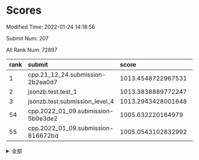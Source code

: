 # Scores

Modified Time: 2022-01-24 14:18:56

Submit Num: 207

All Rank Num: 72897

| rank |               submit               |       score        |       sigma        | pk_num |
| :--- | :--------------------------------- | :----------------- | :----------------- | :----- |
| 1    | cpp.21_12_24.submission-2b2ea0d7   | 1013.4548722967531 | 0.8174236963490957 | 1409   |
| 2    | jsonzb.test.test_1                 | 1013.3838889772247 | 0.8337221993582496 | 1404   |
| 3    | jsonzb.test.submission_level_4     | 1013.2943428001648 | 0.8183566073807236 | 1413   |
| 54   | cpp.2022_01_09.submission-5b0e3de2 | 1005.632220164979  | 0.7311768385318715 | 1409   |
| 55   | cpp.2022_01_09.submission-816672bd | 1005.0543102832992 | 0.7132044440832463 | 1408   |


<details>
<summary>全部</summary>

| rank |                 submit                 |       score        |       sigma        | pk_num |
| :--- | :------------------------------------- | :----------------- | :----------------- | :----- |
| 1    | cpp.21_12_24.submission-2b2ea0d7       | 1013.4548722967531 | 0.8174236963490957 | 1409   |
| 2    | jsonzb.test.test_1                     | 1013.3838889772247 | 0.8337221993582496 | 1404   |
| 3    | jsonzb.test.submission_level_4         | 1013.2943428001648 | 0.8183566073807236 | 1413   |
| 4    | gobigger.level_3.submission_level_3_0  | 1011.9531752242918 | 0.7874458568976427 | 1414   |
| 5    | gobigger.level_3.submission_level_3_1  | 1011.8470027698299 | 0.7921810305794075 | 1406   |
| 6    | gobigger.level_3.submission_level_3_26 | 1011.3857268285043 | 0.7884040500621461 | 1407   |
| 7    | gobigger.level_3.submission_level_3_27 | 1011.3024378051097 | 0.7745129749758431 | 1407   |
| 8    | gobigger.level_3.submission_level_3_45 | 1011.057163517736  | 0.7875092785690776 | 1411   |
| 9    | gobigger.level_3.submission_level_3_6  | 1010.9413101739348 | 0.7838343193007676 | 1412   |
| 10   | gobigger.level_3.submission_level_3_21 | 1010.7936122205218 | 0.7789605741011308 | 1409   |
| 11   | gobigger.level_3.submission_level_3_7  | 1010.6897383614245 | 0.778113219096151  | 1406   |
| 12   | gobigger.level_3.submission_level_3_38 | 1010.616606195297  | 0.7670809689298604 | 1408   |
| 13   | gobigger.level_3.submission_level_3_41 | 1010.5626428294182 | 0.7519857284962769 | 1411   |
| 14   | gobigger.level_3.submission_level_3_47 | 1010.5588125004314 | 0.7606041905656984 | 1410   |
| 15   | gobigger.level_3.submission_level_3_15 | 1010.5345888680254 | 0.7652403276513421 | 1403   |
| 16   | gobigger.level_3.submission_level_3_33 | 1010.4906175972955 | 0.7567490475789974 | 1411   |
| 17   | gobigger.level_3.submission_level_3_3  | 1010.483231030222  | 0.7627730781302404 | 1414   |
| 18   | gobigger.level_3.submission_level_3_13 | 1010.4825774881813 | 0.7686265001117083 | 1410   |
| 19   | gobigger.level_3.submission_level_3_39 | 1010.470472943194  | 0.7841204837363703 | 1405   |
| 20   | gobigger.level_3.submission_level_3_11 | 1010.4307505323175 | 0.7742869792020634 | 1402   |
| 21   | gobigger.level_3.submission_level_3_46 | 1010.3737178824008 | 0.747721327297666  | 1406   |
| 22   | gobigger.level_3.submission_level_3_40 | 1010.286819328206  | 0.7555332074801386 | 1413   |
| 23   | gobigger.level_3.submission_level_3_8  | 1010.0259051529821 | 0.7588855847062379 | 1411   |
| 24   | gobigger.level_3.submission_level_3_17 | 1009.9166588769542 | 0.7565319460672733 | 1411   |
| 25   | gobigger.level_3.submission_level_3_30 | 1009.8853533181118 | 0.7711232900065705 | 1405   |
| 26   | gobigger.level_3.submission_level_3_16 | 1009.8326777643306 | 0.7652324235041285 | 1408   |
| 27   | gobigger.level_3.submission_level_3_20 | 1009.8173860131469 | 0.7639765378717666 | 1409   |
| 28   | gobigger.level_3.submission_level_3_31 | 1009.7774937467987 | 0.7539382347909275 | 1408   |
| 29   | gobigger.level_3.submission_level_3_49 | 1009.692261654136  | 0.7588396401150086 | 1404   |
| 30   | gobigger.level_3.submission_level_3_34 | 1009.6741018881268 | 0.7343540837146569 | 1409   |
| 31   | gobigger.level_3.submission_level_3_5  | 1009.6391033001307 | 0.7522140913266492 | 1410   |
| 32   | gobigger.level_3.submission_level_3_10 | 1009.6019962353485 | 0.7649760440319399 | 1407   |
| 33   | gobigger.level_3.submission_level_3_28 | 1009.5943434796917 | 0.7479920803001907 | 1413   |
| 34   | gobigger.level_3.submission_level_3_42 | 1009.4449160677668 | 0.7567737388535821 | 1411   |
| 35   | gobigger.level_3.submission_level_3_48 | 1009.3606681232078 | 0.751267209942917  | 1411   |
| 36   | gobigger.level_3.submission_level_3_2  | 1009.2723830214487 | 0.7371091714485531 | 1412   |
| 37   | gobigger.level_3.submission_level_3_4  | 1009.2418551743631 | 0.7720229982531704 | 1408   |
| 38   | gobigger.level_3.submission_level_3_14 | 1009.2139452661571 | 0.7730092445481888 | 1404   |
| 39   | gobigger.level_3.submission_level_3_35 | 1009.2046331349432 | 0.7602592958420151 | 1412   |
| 40   | gobigger.level_3.submission_level_3_36 | 1009.1814374656211 | 0.7676410098681137 | 1412   |
| 41   | gobigger.level_3.submission_level_3_32 | 1009.1577484409028 | 0.7396175359431538 | 1414   |
| 42   | gobigger.level_3.submission_level_3_23 | 1008.9439536398089 | 0.7478109892270274 | 1410   |
| 43   | gobigger.level_3.submission_level_3_37 | 1008.935290379661  | 0.759599534928307  | 1413   |
| 44   | gobigger.level_3.submission_level_3_19 | 1008.7449198526631 | 0.7484553250897689 | 1414   |
| 45   | gobigger.level_3.submission_level_3_43 | 1008.7240985094022 | 0.743721847964082  | 1411   |
| 46   | gobigger.level_3.submission_level_3_44 | 1008.7132351223468 | 0.7428890468226672 | 1402   |
| 47   | gobigger.level_3.submission_level_3_12 | 1008.6280324993226 | 0.7520927464617133 | 1408   |
| 48   | gobigger.level_3.submission_level_3_22 | 1008.6259132895929 | 0.7597080799090042 | 1407   |
| 49   | gobigger.level_3.submission_level_3_29 | 1008.439500647368  | 0.7414216354885881 | 1406   |
| 50   | gobigger.level_3.submission_level_3_24 | 1008.4111889384003 | 0.7303922697631269 | 1405   |
| 51   | gobigger.level_3.submission_level_3_25 | 1008.4015352809188 | 0.7327171707812726 | 1412   |
| 52   | gobigger.level_3.submission_level_3_9  | 1008.2723775425915 | 0.7438081784109447 | 1413   |
| 53   | gobigger.level_3.submission_level_3_18 | 1008.0574140750612 | 0.7582878522269985 | 1413   |
| 54   | cpp.2022_01_09.submission-5b0e3de2     | 1005.632220164979  | 0.7311768385318715 | 1409   |
| 55   | cpp.2022_01_09.submission-816672bd     | 1005.0543102832992 | 0.7132044440832463 | 1408   |
| 56   | gobigger.level_1.submission_level_1_23 | 1004.7084607560371 | 0.7163581838680037 | 1413   |
| 57   | gobigger.level_1.submission_level_1_6  | 1004.5320092865147 | 0.7172322962487696 | 1406   |
| 58   | gobigger.level_1.submission_level_1_35 | 1004.4880185321742 | 0.7160787095824391 | 1406   |
| 59   | gobigger.level_1.submission_level_1_42 | 1004.3851405511673 | 0.7275636195636159 | 1411   |
| 60   | gobigger.level_1.submission_level_1_7  | 1004.3271537871514 | 0.7214102611401574 | 1411   |
| 61   | gobigger.level_1.submission_level_1_32 | 1004.2517148110378 | 0.7237221299819508 | 1410   |
| 62   | gobigger.level_1.submission_level_1_26 | 1004.1611391165931 | 0.7270332357472905 | 1407   |
| 63   | gobigger.level_1.submission_level_1_22 | 1004.0439555148506 | 0.7039693062244152 | 1409   |
| 64   | gobigger.level_1.submission_level_1_16 | 1003.9189899464002 | 0.7179398393459135 | 1409   |
| 65   | gobigger.level_1.submission_level_1_36 | 1003.8672869283897 | 0.7053303425103085 | 1407   |
| 66   | gobigger.level_1.submission_level_1_46 | 1003.7810320546126 | 0.7204169918724004 | 1406   |
| 67   | gobigger.level_1.submission_level_1_1  | 1003.7508401065076 | 0.7201459075389611 | 1411   |
| 68   | gobigger.level_1.submission_level_1_9  | 1003.7200039265214 | 0.7092714828736597 | 1413   |
| 69   | gobigger.level_1.submission_level_1_34 | 1003.6710040737576 | 0.7145056891586323 | 1405   |
| 70   | gobigger.level_1.submission_level_1_8  | 1003.6604837644364 | 0.7102574758787263 | 1405   |
| 71   | gobigger.level_1.submission_level_1_27 | 1003.5636646255734 | 0.7203615382734669 | 1402   |
| 72   | gobigger.level_1.submission_level_1_5  | 1003.5266272753448 | 0.7279973358008983 | 1409   |
| 73   | gobigger.level_1.submission_level_1_21 | 1003.5261558176768 | 0.717582329745126  | 1409   |
| 74   | gobigger.level_1.submission_level_1_2  | 1003.4719246550563 | 0.7148273918574083 | 1409   |
| 75   | gobigger.level_1.submission_level_1_28 | 1003.4461454625755 | 0.7322793232870403 | 1406   |
| 76   | gobigger.level_1.submission_level_1_38 | 1003.4452234144072 | 0.7197459553439458 | 1411   |
| 77   | gobigger.level_1.submission_level_1_10 | 1003.373579251154  | 0.7216439332534735 | 1407   |
| 78   | gobigger.level_1.submission_level_1_4  | 1003.3593757685804 | 0.7185672770360547 | 1410   |
| 79   | gobigger.level_1.submission_level_1_3  | 1003.3096427271148 | 0.7203420488016553 | 1410   |
| 80   | gobigger.level_1.submission_level_1_37 | 1003.3094478083943 | 0.7266798095423328 | 1410   |
| 81   | gobigger.level_1.submission_level_1_48 | 1003.264751342238  | 0.7130784176453157 | 1403   |
| 82   | gobigger.level_1.submission_level_1_25 | 1003.2280521829902 | 0.7080298360745658 | 1412   |
| 83   | gobigger.level_1.submission_level_1_11 | 1003.2110119309212 | 0.710504172132669  | 1405   |
| 84   | gobigger.level_1.submission_level_1_43 | 1003.195351859663  | 0.7234245120171424 | 1412   |
| 85   | gobigger.level_1.submission_level_1_41 | 1003.1749146323523 | 0.7117773511910079 | 1409   |
| 86   | gobigger.level_1.submission_level_1_0  | 1003.0942895052327 | 0.7121666182503541 | 1406   |
| 87   | gobigger.level_1.submission_level_1_12 | 1003.0795795972875 | 0.7166607604065163 | 1404   |
| 88   | gobigger.level_1.submission_level_1_49 | 1002.9286689477622 | 0.7152243996492482 | 1408   |
| 89   | gobigger.level_1.submission_level_1_39 | 1002.7846577714232 | 0.7068687514902602 | 1408   |
| 90   | gobigger.level_1.submission_level_1_40 | 1002.7835613289313 | 0.7089526692935345 | 1402   |
| 91   | gobigger.level_1.submission_level_1_19 | 1002.7625220905715 | 0.7123581973118838 | 1403   |
| 92   | gobigger.level_1.submission_level_1_24 | 1002.7487265931699 | 0.7104216802716351 | 1407   |
| 93   | gobigger.level_1.submission_level_1_30 | 1002.7329703386239 | 0.7232350537792743 | 1405   |
| 94   | gobigger.level_1.submission_level_1_44 | 1002.6925836600657 | 0.7137105105963647 | 1412   |
| 95   | gobigger.level_1.submission_level_1_33 | 1002.6662139717561 | 0.7121152953442683 | 1414   |
| 96   | gobigger.level_1.submission_level_1_31 | 1002.6633980805735 | 0.6988227951517361 | 1407   |
| 97   | gobigger.level_1.submission_level_1_20 | 1002.6286157227678 | 0.7073183851155332 | 1408   |
| 98   | gobigger.level_1.submission_level_1_17 | 1002.6000846927302 | 0.7214909136594544 | 1404   |
| 99   | gobigger.level_1.submission_level_1_45 | 1002.5737203875232 | 0.7154765459260205 | 1406   |
| 100  | gobigger.level_1.submission_level_1_29 | 1002.5074441572087 | 0.713930269433648  | 1411   |
| 101  | gobigger.level_1.submission_level_1_18 | 1002.3766418277268 | 0.712517687191183  | 1411   |
| 102  | gobigger.level_1.submission_level_1_15 | 1002.3239767131257 | 0.7129818170982241 | 1410   |
| 103  | gobigger.level_1.submission_level_1_47 | 1002.2444568105547 | 0.7103034109722616 | 1412   |
| 104  | gobigger.level_1.submission_level_1_14 | 1002.0863187046758 | 0.7212083955592853 | 1410   |
| 105  | gobigger.level_1.submission_level_1_13 | 1001.6998749080328 | 0.7061164350283696 | 1409   |
| 106  | gobigger.random.submission_random_18   | 997.5007303271208  | 0.7107933011779956 | 1406   |
| 107  | gobigger.random.submission_random_41   | 997.428447684515   | 0.7096893332411113 | 1407   |
| 108  | gobigger.random.submission_random_16   | 997.3294339634905  | 0.7054050818480776 | 1406   |
| 109  | gobigger.random.submission_random_14   | 996.999408814149   | 0.7054919604143077 | 1410   |
| 110  | gobigger.random.submission_random_26   | 996.6359890453176  | 0.7007529398094448 | 1408   |
| 111  | gobigger.random.submission_random_9    | 996.573095537252   | 0.7219618196718371 | 1404   |
| 112  | gobigger.random.submission_random_21   | 996.516281290377   | 0.7084375700957075 | 1413   |
| 113  | gobigger.random.submission_random_23   | 996.4957361750916  | 0.7109238189939774 | 1412   |
| 114  | gobigger.random.submission_random_31   | 996.4614676752043  | 0.706463949826927  | 1404   |
| 115  | gobigger.random.submission_random_20   | 996.3599888858854  | 0.7147939247031706 | 1409   |
| 116  | gobigger.random.submission_random_42   | 996.3165188052049  | 0.7102030733217928 | 1406   |
| 117  | gobigger.random.submission_random_45   | 996.3036116989812  | 0.7237696057972882 | 1410   |
| 118  | gobigger.random.submission_random_28   | 996.2950979930429  | 0.7193281432196299 | 1412   |
| 119  | gobigger.random.submission_random_44   | 996.2745682077598  | 0.7085158304358734 | 1410   |
| 120  | gobigger.random.submission_random_24   | 996.242028940304   | 0.720514115397288  | 1407   |
| 121  | gobigger.random.submission_random_12   | 996.1898131540917  | 0.7140641875622329 | 1411   |
| 122  | gobigger.random.submission_random_22   | 996.1871494434896  | 0.7176867983691249 | 1405   |
| 123  | gobigger.random.submission_random_1    | 996.1478000903307  | 0.7169222434360176 | 1406   |
| 124  | gobigger.random.submission_random_17   | 996.0931084825972  | 0.7234776148997406 | 1410   |
| 125  | gobigger.random.submission_random_27   | 996.028818406548   | 0.7093528304415431 | 1406   |
| 126  | gobigger.random.submission_random_13   | 996.0125173148075  | 0.7148085933171286 | 1405   |
| 127  | gobigger.random.submission_random_8    | 995.9404851328968  | 0.7194300364522208 | 1409   |
| 128  | gobigger.random.submission_random_15   | 995.8708339652592  | 0.7002158257787963 | 1413   |
| 129  | gobigger.random.submission_random_38   | 995.8476160621531  | 0.701254526286252  | 1412   |
| 130  | gobigger.random.submission_random_33   | 995.7853686751716  | 0.7145853539245897 | 1401   |
| 131  | gobigger.random.submission_random_11   | 995.7377575525529  | 0.7080458914726632 | 1411   |
| 132  | gobigger.random.submission_random_36   | 995.723909535049   | 0.7111514251486453 | 1404   |
| 133  | gobigger.random.submission_random_47   | 995.7155886798168  | 0.7074029062685229 | 1402   |
| 134  | gobigger.random.submission_random_30   | 995.7065980622326  | 0.7212466011493611 | 1409   |
| 135  | gobigger.random.submission_random_34   | 995.6812797308877  | 0.6975869275542432 | 1405   |
| 136  | gobigger.random.submission_random_10   | 995.6624470369393  | 0.7250974073858939 | 1413   |
| 137  | gobigger.random.submission_random_6    | 995.6528479771782  | 0.7145241242526116 | 1409   |
| 138  | gobigger.random.submission_random_4    | 995.6206059268897  | 0.7128718138247487 | 1408   |
| 139  | gobigger.random.submission_random_2    | 995.5428012582989  | 0.7087014140917475 | 1408   |
| 140  | gobigger.random.submission_random_49   | 995.2998916696612  | 0.70614331163874   | 1411   |
| 141  | gobigger.random.submission_random_7    | 995.2992716425533  | 0.714686626781589  | 1404   |
| 142  | gobigger.random.submission_random_48   | 995.2756835764067  | 0.7206826695958487 | 1407   |
| 143  | gobigger.random.submission_random_43   | 995.2735513494213  | 0.7141792912960593 | 1406   |
| 144  | gobigger.random.submission_random_25   | 995.2535961518382  | 0.7249840151554611 | 1412   |
| 145  | gobigger.random.submission_random_32   | 995.1607711644225  | 0.7321601638971574 | 1408   |
| 146  | gobigger.random.submission_random_40   | 995.1317885248375  | 0.7203952913826758 | 1406   |
| 147  | gobigger.random.submission_random_3    | 995.1199238353455  | 0.7247065477621336 | 1409   |
| 148  | gobigger.random.submission_random_29   | 994.922451690149   | 0.702267790409203  | 1408   |
| 149  | gobigger.random.submission_random_37   | 994.8275842678182  | 0.7147575048548652 | 1410   |
| 150  | gobigger.random.submission_random_46   | 994.7572553376837  | 0.7253717235391356 | 1409   |
| 151  | gobigger.random.submission_random_19   | 994.5983886094415  | 0.7235163187113731 | 1411   |
| 152  | gobigger.random.submission_random_5    | 994.5341221943843  | 0.7075061014516891 | 1408   |
| 153  | gobigger.random.submission_random_0    | 994.496813335256   | 0.7238299512598966 | 1407   |
| 154  | gobigger.random.submission_random_39   | 994.4238646175838  | 0.7132995903195055 | 1409   |
| 155  | gobigger.random.submission_random_35   | 993.9371253718236  | 0.7141331154425049 | 1414   |
| 156  | gobigger.level_2.submission_level_2_45 | 993.698896921743   | 0.7516290856047545 | 1406   |
| 157  | gobigger.level_2.submission_level_2_38 | 993.6411301306058  | 0.7356755774826205 | 1405   |
| 158  | gobigger.level_2.submission_level_2_23 | 993.6358202116105  | 0.7256789813133926 | 1405   |
| 159  | gobigger.level_2.submission_level_2_19 | 993.5223337794471  | 0.7354577702770333 | 1409   |
| 160  | gobigger.level_2.submission_level_2_13 | 993.5075957408583  | 0.7309950427997176 | 1408   |
| 161  | gobigger.level_2.submission_level_2_5  | 993.2973334693786  | 0.7513954905386158 | 1405   |
| 162  | gobigger.level_2.submission_level_2_34 | 993.234248357463   | 0.7380246495597761 | 1409   |
| 163  | gobigger.level_2.submission_level_2_4  | 993.1704460544141  | 0.7310746736640212 | 1415   |
| 164  | gobigger.level_2.submission_level_2_9  | 993.163592663894   | 0.7336306453050754 | 1409   |
| 165  | gobigger.level_2.submission_level_2_24 | 993.1561162783555  | 0.7585538974150374 | 1410   |
| 166  | gobigger.level_2.submission_level_2_36 | 993.0154787517951  | 0.7475790374891761 | 1412   |
| 167  | gobigger.level_2.submission_level_2_35 | 992.9391916116541  | 0.7348900826971569 | 1408   |
| 168  | gobigger.level_2.submission_level_2_21 | 992.888446270202   | 0.7451155611961333 | 1411   |
| 169  | gobigger.level_2.submission_level_2_48 | 992.7139025657259  | 0.7432106848483773 | 1413   |
| 170  | gobigger.level_2.submission_level_2_32 | 992.6831163223854  | 0.7489667156264256 | 1412   |
| 171  | gobigger.level_2.submission_level_2_25 | 992.6130860173324  | 0.7370646222246208 | 1402   |
| 172  | gobigger.level_2.submission_level_2_40 | 992.5974434975203  | 0.7594166889353494 | 1413   |
| 173  | gobigger.level_2.submission_level_2_8  | 992.5415154147394  | 0.7537969644055115 | 1408   |
| 174  | gobigger.level_2.submission_level_2_28 | 992.5012475157207  | 0.7383790329424647 | 1409   |
| 175  | gobigger.level_2.submission_level_2_6  | 992.3269408525632  | 0.7566801647669354 | 1408   |
| 176  | gobigger.level_2.submission_level_2_44 | 992.289351627752   | 0.7380041173930931 | 1403   |
| 177  | gobigger.level_2.submission_level_2_2  | 992.2328092986054  | 0.7392091406718194 | 1412   |
| 178  | gobigger.level_2.submission_level_2_22 | 992.2313030649653  | 0.7210323785280394 | 1406   |
| 179  | gobigger.level_2.submission_level_2_30 | 992.1757792462918  | 0.751005845884744  | 1411   |
| 180  | gobigger.level_2.submission_level_2_15 | 992.1282896594967  | 0.754543449493447  | 1409   |
| 181  | gobigger.level_2.submission_level_2_47 | 992.1255804578703  | 0.7416061434439639 | 1407   |
| 182  | gobigger.level_2.submission_level_2_12 | 992.1016290088062  | 0.7443622505344886 | 1414   |
| 183  | gobigger.level_2.submission_level_2_39 | 992.0736266334465  | 0.7455006105287364 | 1405   |
| 184  | gobigger.level_2.submission_level_2_49 | 991.981570757296   | 0.7351673829288785 | 1409   |
| 185  | gobigger.level_2.submission_level_2_14 | 991.9734142005811  | 0.7525444718136567 | 1409   |
| 186  | gobigger.level_2.submission_level_2_17 | 991.9331785263895  | 0.7489984322548499 | 1411   |
| 187  | gobigger.level_2.submission_level_2_3  | 991.9226918224848  | 0.7333200173807549 | 1405   |
| 188  | gobigger.level_2.submission_level_2_10 | 991.7967821783684  | 0.7517254132444946 | 1415   |
| 189  | gobigger.level_2.submission_level_2_41 | 991.708747729959   | 0.7306812498233234 | 1411   |
| 190  | gobigger.level_2.submission_level_2_7  | 991.6194879538356  | 0.7479673080768972 | 1407   |
| 191  | gobigger.level_2.submission_level_2_16 | 991.600981490668   | 0.742253559303414  | 1403   |
| 192  | gobigger.level_2.submission_level_2_46 | 991.579014695273   | 0.7670050687918336 | 1407   |
| 193  | gobigger.level_2.submission_level_2_29 | 991.5006018007305  | 0.7661586784573157 | 1410   |
| 194  | gobigger.level_2.submission_level_2_42 | 991.4973000678841  | 0.7402776308147899 | 1413   |
| 195  | gobigger.level_2.submission_level_2_20 | 991.4770802854645  | 0.7492624153740812 | 1410   |
| 196  | gobigger.level_2.submission_level_2_1  | 991.3689468541318  | 0.7622967928852992 | 1413   |
| 197  | gobigger.level_2.submission_level_2_18 | 991.1971776711956  | 0.7442885922623729 | 1405   |
| 198  | gobigger.level_2.submission_level_2_31 | 991.1335176368964  | 0.7460131582244025 | 1409   |
| 199  | gobigger.level_2.submission_level_2_11 | 990.9835276741933  | 0.7415874685362464 | 1410   |
| 200  | gobigger.level_2.submission_level_2_0  | 990.9335060854886  | 0.7599356831022247 | 1407   |
| 201  | gobigger.level_2.submission_level_2_26 | 990.8173148312609  | 0.7617975659744602 | 1412   |
| 202  | gobigger.level_2.submission_level_2_43 | 990.6464452112293  | 0.7600907748609024 | 1413   |
| 203  | gobigger.level_2.submission_level_2_37 | 990.6132563231296  | 0.7667879788326762 | 1411   |
| 204  | gobigger.level_2.submission_level_2_33 | 990.1428924109057  | 0.7668068137932693 | 1413   |
| 205  | gobigger.level_2.submission_level_2_27 | 990.0245690837261  | 0.7458200843663262 | 1403   |
| 206  | gobigger.none.submission_none_1        | 977.0409522743986  | 1.3453367693474962 | 1413   |
| 207  | gobigger.none.submission_none_0        | 976.831216508503   | 1.5011576028768256 | 1407   |

</details>